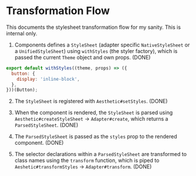 # Transformation Flow

This documents the stylesheet transformation flow for my sanity. This is internal only.

1.  Components defines a `StyleSheet` (adapter specific `NativeStyleSheet` or a `UnifiedStyleSheet`)
    using `withStyles` (the styler factory), which is passed the current `Theme` object and own
    props. (DONE)

```js
export default withStyles((theme, props) => ({
  button: {
    display: 'inline-block',
  },
}))(Button);
```

2.  The `StyleSheet` is registered with `Aesthetic#setStyles`. (DONE)

3.  When the component is rendered, the `StyleSheet` is parsed using `Aesthetic#createStyleSheet` ->
    `Adapter#create`, which returns a `ParsedStyleSheet`. (DONE)

4.  The `ParsedStyleSheet` is passed as the `styles` prop to the rendered component. (DONE)

5.  The selector declarations within a `ParsedStyleSheet` are transformed to class names using the
    `transform` function, which is piped to `Aeshetic#transformStyles` -> `Adapter#transform`.
    (DONE)
